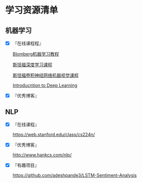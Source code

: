 # 学习资源清单

## 机器学习

- [X] 『在线课程程』
    
	[Blomberg机器学习教程](https://bloomberg.github.io/foml/#home)
    
	[斯坦福深度学习课程](http://cs230.stanford.edu/)
	
	[斯坦福卷积神经网络机器视觉课程](http://cs231n.stanford.edu/)
	
	[Introducntion to Deep Learning](https://www.coursera.org/learn/intro-to-deep-learning)

- [X] 『优秀博客』

    

## NLP

- [X] 『在线课程』

    https://web.stanford.edu/class/cs224n/

- [X] 『优秀博客』

    http://www.hankcs.com/nlp/
	
- [X] 『有趣项目』
	
	https://github.com/adeshpande3/LSTM-Sentiment-Analysis
	

	

